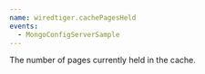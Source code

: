 ```yaml
---
name: wiredtiger.cachePagesHeld
events:
  - MongoConfigServerSample
---
```


The number of pages currently held in the cache.